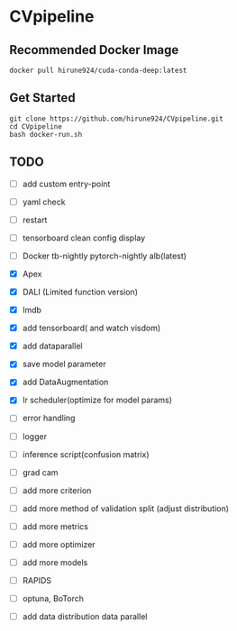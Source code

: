 # CVpipeline

## Recommended Docker Image
```
docker pull hirune924/cuda-conda-deep:latest
```
## Get Started
```
git clone https://github.com/hirune924/CVpipeline.git
cd CVpipeline
bash docker-run.sh
``` 
## TODO
- [ ] add custom entry-point
- [ ] yaml check
- [ ] restart 
- [ ] tensorboard clean config display
- [ ] Docker tb-nightly pytorch-nightly alb(latest) 
- [x] Apex
- [x] DALI (Limited function version)
- [x] lmdb
- [x] add tensorboard( and watch visdom)
- [x] add dataparallel
- [x] save model parameter
- [x] add DataAugmentation
- [x] lr scheduler(optimize for model params)
- [ ] error handling
- [ ] logger
- [ ] inference script(confusion matrix)
- [ ] grad cam
- [ ] add more criterion
- [ ] add more method of validation split (adjust distribution)
- [ ] add more metrics
- [ ] add more optimizer
- [ ] add more models
- [ ] RAPIDS
- [ ] optuna, BoTorch
- [ ] add data distribution data parallel

